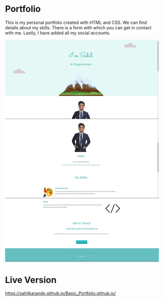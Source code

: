 # Portfolio

This is my personal portfolio created with HTML and CSS. We can find details about my skills. There is a form with which you can get in contact with me. Lastly, I have added all my social accounts.

<img src="https://github.com/sahilkarande/Basic_Portfolio.github.io/blob/main/1.png">

<img src="https://github.com/sahilkarande/Basic_Portfolio.github.io/blob/main/2.png">

<img src="https://github.com/sahilkarande/Basic_Portfolio.github.io/blob/main/3.png">
          
# Live Version
https://sahilkarande.github.io/Basic_Portfolio.github.io/

